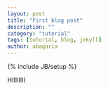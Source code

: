 ```yaml
---
layout: post
title: "First blog post"
description: ""
category: "tutorial"
tags: [tutorial, blog, jekyll]
author: abagaria
---
```


{% include JB/setup %}
  
  HIIIIIIII
